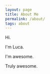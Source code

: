 ```yaml
---
layout: page
title: About Me
permalink: /about/
tags: about
---
```


Hi.

I'm Luca.

I'm awesome.

Truly awesome.
